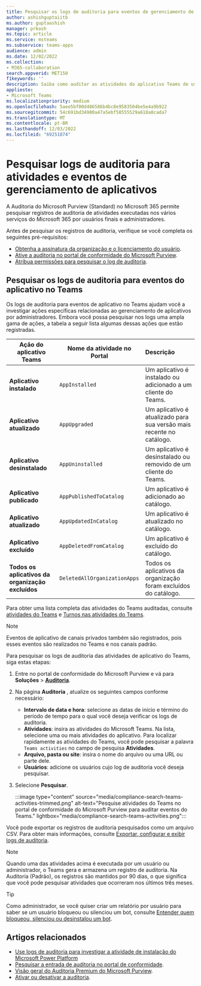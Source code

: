 ```yaml
---
title: Pesquisar os logs de auditoria para eventos de gerenciamento de aplicativos
author: ashishguptaiitb
ms.author: guptaashish
manager: prkosh
ms.topic: article
ms.service: msteams
ms.subservice: teams-apps
audience: admin
ms.date: 12/02/2022
ms.collection:
- M365-collaboration
search.appverid: MET150
f1keywords: ''
description: Saiba como auditar as atividades do aplicativo Teams de usuários e administradores em sua organização.
appliesto:
- Microsoft Teams
ms.localizationpriority: medium
ms.openlocfilehash: 5aee5bf00d486586b4bc8e9583504be5e4a9b922
ms.sourcegitcommit: 54c691bd34980a47a5ebf58555529a618a8cada7
ms.translationtype: MT
ms.contentlocale: pt-BR
ms.lasthandoff: 12/03/2022
ms.locfileid: "69251874"
---
```

# <a name="search-audit-logs-for-app-management-activities-and-events"></a>Pesquisar logs de auditoria para atividades e eventos de gerenciamento de aplicativos

A Auditoria do Microsoft Purview (Standard) no Microsoft 365 permite pesquisar registros de auditoria de atividades executadas nos vários serviços do Microsoft 365 por usuários finais e administradores.

Antes de pesquisar os registros de auditoria, verifique se você completa os seguintes pré-requisitos:

* [Obtenha a assinatura da organização e o licenciamento do usuário](/microsoft-365/compliance/set-up-basic-audit).
* [Ative a auditoria no portal de conformidade do Microsoft Purview](/microsoft-365/compliance/turn-audit-log-search-on-or-off).
* [Atribua permissões para pesquisar o log de auditoria](/microsoft-365/compliance/set-up-basic-audit).

## <a name="search-the-audit-logs-for-app-events-in-teams"></a>Pesquisar os logs de auditoria para eventos do aplicativo no Teams

Os logs de auditoria para eventos de aplicativo no Teams ajudam você a investigar ações específicas relacionadas ao gerenciamento de aplicativos por administradores. Embora você possa pesquisar nos logs uma ampla gama de ações, a tabela a seguir lista algumas dessas ações que estão registradas.

| Ação do aplicativo Teams | Nome da atividade no Portal | Descrição  |
|-------|-------|:-------|
| **Aplicativo instalado**                 | `AppInstalled`               | Um aplicativo é instalado ou adicionado a um cliente do Teams. |
| **Aplicativo atualizado**                  | `AppUpgraded`                | Um aplicativo é atualizado para sua versão mais recente no catálogo. |
| **Aplicativo desinstalado**               | `AppUninstalled`             | Um aplicativo é desinstalado ou removido de um cliente do Teams.                                   |
| **Aplicativo publicado**                 | `AppPublishedToCatalog`      | Um aplicativo é adicionado ao catálogo.                          |
| **Aplicativo atualizado**                   | `AppUpdatedInCatalog`        | Um aplicativo é atualizado no catálogo.                        |
| **Aplicativo excluído**                   | `AppDeletedFromCatalog`      | Um aplicativo é excluído do catálogo.                      |
| **Todos os aplicativos da organização excluídos** | `DeletedAllOrganizationApps` | Todos os aplicativos da organização foram excluídos do catálogo.          |

<!--- organization apps = custom or 3p --->

Para obter uma lista completa das atividades do Teams auditadas, consulte [atividades do Teams](audit-log-events.md#teams-activities) e [Turnos nas atividades do Teams](audit-log-events.md#shifts-in-teams-activities).

> [!NOTE]
> Eventos de aplicativo de canais privados também são registrados, pois esses eventos são realizados no Teams e nos canais padrão.

Para pesquisar os logs de auditoria das atividades de aplicativo do Teams, siga estas etapas:

1. Entre no portal de conformidade do Microsoft Purview e vá para **Soluções** > **[Auditoria](https://compliance.microsoft.com/auditlogsearch)**.
1. Na página **Auditoria** , atualize os seguintes campos conforme necessário:

   * **Intervalo de data e hora**: selecione as datas de início e término do período de tempo para o qual você deseja verificar os logs de auditoria.
   * **Atividades**: insira as atividades do Microsoft Teams. Na lista, selecione uma ou mais atividades do aplicativo. Para localizar rapidamente as atividades do Teams, você pode pesquisar a palavra `Teams activities` no campo de pesquisa **Atividades**.
   * **Arquivo, pasta ou site**: insira o nome do arquivo ou uma URL ou parte dele.
   * **Usuários**: adicione os usuários cujo log de auditoria você deseja pesquisar.

1. Selecione **Pesquisar**.

   :::image type="content" source="media/compliance-search-teams-activities-trimmed.png" alt-text="Pesquise atividades do Teams no portal de conformidade do Microsoft Purview para auditar eventos do Teams." lightbox="media/compliance-search-teams-activities.png":::

Você pode exportar os registros de auditoria pesquisados como um arquivo CSV. Para obter mais informações, consulte [Exportar, configurar e exibir logs de auditoria](/microsoft-365/compliance/export-view-audit-log-records).

> [!NOTE]
> Quando uma das atividades acima é executada por um usuário ou administrador, o Teams gera e armazena um registro de auditoria. Na Auditoria (Padrão), os registros são mantidos por 90 dias, o que significa que você pode pesquisar atividades que ocorreram nos últimos três meses.

> [!TIP]
> Como administrador, se você quiser criar um relatório por usuário para saber se um usuário bloqueou ou silenciou um bot, consulte [Entender quem bloqueou, silenciou ou desinstalou um bot](/microsoftteams/platform/bots/how-to/conversations/send-proactive-messages?#understand-who-blocked-muted-or-uninstalled-a-bot).

## <a name="related-articles"></a>Artigos relacionados

* [Use logs de auditoria para investigar a atividade de instalação do Microsoft Power Platform](manage-power-platform-apps.md#use-audit-logs-to-investigate-microsoft-power-platform-installation-activity)
* [Pesquisar a entrada de auditoria no portal de conformidade](/microsoft-365/compliance/search-the-audit-log-in-security-and-compliance).
* [Visão geral do Auditoria Premium do Microsoft Purview](/microsoft-365/compliance/advanced-audit).
* [Ativar ou desativar a auditoria](/microsoft-365/compliance/turn-audit-log-search-on-or-off).
